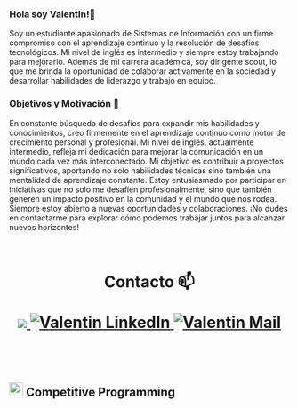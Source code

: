### Hola soy Valentin!👋
Soy un estudiante apasionado de Sistemas de Información con un firme compromiso con el aprendizaje continuo y la resolución de desafíos tecnológicos. Mi nivel de inglés es intermedio y siempre estoy trabajando para mejorarlo. Además de mi carrera académica, soy dirigente scout, lo que me brinda la oportunidad de colaborar activamente en la sociedad y desarrollar habilidades de liderazgo y trabajo en equipo.

### Objetivos y Motivación 🎯

En constante búsqueda de desafíos para expandir mis habilidades y conocimientos, creo firmemente en el aprendizaje continuo como motor de crecimiento personal y profesional. Mi nivel de inglés, actualmente intermedio, refleja mi dedicación para mejorar la comunicación en un mundo cada vez más interconectado.
Mi objetivo es contribuir a proyectos significativos, aportando no solo habilidades técnicas sino también una mentalidad de aprendizaje constante. Estoy entusiasmado por participar en iniciativas que no solo me desafíen profesionalmente, sino que también generen un impacto positivo en la comunidad y el mundo que nos rodea.
Siempre estoy abierto a nuevas oportunidades y colaboraciones. ¡No dudes en contactarme para explorar cómo podemos trabajar juntos para alcanzar nuevos horizontes!

<br>
<h1 align="center">Contacto 📫

 
<br>


<p align="center"><!-----Social Accounts------>

<p align="center">
 <a href="https://github.com/Morello2004">
 <img border="0" src="https://img.icons8.com/external-itim2101-lineal-color-itim2101/40/000000/external-resume-business-recruitment-itim2101-lineal-color-itim2101.png">
 </a>

 <a href="www.linkedin.com/in/valentin-morello-b3b323222">
 
 <img border="0" alt="Valentin LinkedIn" src="https://img.icons8.com/doodle/40/000000/linkedin--v2.png"/>
 </a>

 <a href="mailto:valentinmorello1@gmail.com">
 <img border="0" alt="Valentin Mail" src="https://img.icons8.com/doodle/38/000000/gmail-new.png"/>
 </a>
</p>

<br>

## <img src="https://media.giphy.com/media/iY8CRBdQXODJSCERIr/giphy.gif" width="25">  <b>Competitive Programming</b>
<br>


